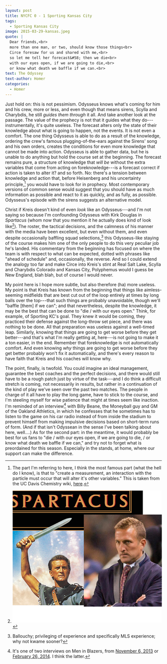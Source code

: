 ```yaml
---
layout: post
title: NYCFC 0 - 1 Sporting Kansas City 
tags: 
  - Sporting Kansas City
image: 2015-03-29-kansas.jpeg
quote: |
  Dear friends,<br>
  more than one man, or two, should know those things<br>
  Circe foresaw for us and shared with me,<br>
  so let me tell her forecast&#58; then we die<br>
  with our eyes open, if we are going to die,<br>
  or know what death we baffle if we can.<br>
text: The Odyssey 
text-author: Homer 
categories: 
  - Homer
---
```


Just hold on: this is not pessimism. Odysseus knows what's coming for him and his crew, more or less, and even though that means sirens, Scylla and Charybdis, he still *guides them through* it all. And take another look at the passage. The value of the prophecy is not that it guides what they do---instrumentally, it's quite useless. The forecast alters only the state of their knowledge about what is going to happen, not the events. It is not even a comfort. The one thing Odysseus is able to do as a result of the knowledge, ordering the crew's famous plugging-of-the-ears against the Sirens' song and his own orders, creates the conditions for even more knowledge that cannot be made into action.<!--break--> Odysseus is able to gather data, but he is unable to do anything but hold the course set at the beginning. The forecast remains pure, a structure of knowledge that *will be* without the extra variables that come from acting on foreknowledge---is a forecast correct if action is taken to alter it? and so forth. No: there's a tension between knowledge and action that, before Heisenberg and his uncertainty principle,[^3]  you would have to look for in prophecy. Most contemporary versions of common sense would suggest that you should have as much information as possible and react to it as quickly, and as fully, as possible. Odysseus's episode with the sirens suggests an alternative model.

Christ if Kreis doesn't kind of even *look* like an Odysseus---and I'm not saying so because I'm confounding Odysseus with Kirk Douglas in *Spartacus* (whom now that you mention it he actually does kind of look like[^1]). The roster, the tactical decisions, and the calmness of his manner with the media have been excellent, but even without them, and  even despite occasionally baffling squad selections,[^2] this Odysseus-like staying of the course makes him one of the only people to do this very peculiar job he's landed. His commentary from the beginning has focused on where the team is with respect to what can be expected, dotted with phrases like "ahead of schedule" and, occasionally, the reverse. And so I could extend the analogy too far and make Circe into Kreis's stint at Real Salt Lake, Scylla and Charybdis Colorado and Kansas City, Polyphemus would I guess be New England, blah blah, but of course I would never. 

My point here is I hope more subtle, but also therefore (ha) more useless. My point is that Kreis has known from the beginning that things like aimless-seeming midfields that are best cut out of the loop entirely at times by long balls over the top---that such things are probably unavoidable, though we'll "baffle [them] if we can"; and that nevertheless, despite the knowledge, it may be the best that can be done to "die / with our eyes open." Think, for example, of Sporting KC's goal. They knew it would be coming, they practiced their defense against the long-throw set piece, and there was nothing to be done. All that preparation was useless against a well-timed leap. Similarly, knowing that things are going to get worse before they get better---and that's what I'm really getting at, here---is not going to make it a ton easier, in the end. Remember that foreknowledge is not automatically comfort. And even knowing *why* things are going to get worse before they get better probably won't fix it automatically, and there's every reason to have faith that Kreis and his coaches will know why.

The point, finally, is twofold. You could imagine an ideal management, guarantee the best coaches and the perfect decisions, and there would still have to be a rough patch just by virtue of the task---and I do think a difficult stretch is coming, not necessarily in results, but rather in a continuation of the kind of play we've seen over the past two matches. The people in charge of it all have to play the long game, have to stick to the course, and I'm steeling myself for wise patience that might at times seem like inaction. I'm reminded of an interview[^4] with Billy Beane, the Moneyball guy and GM of the Oakland Athletics, in which he confesses that he sometimes has to listen to the game on his car radio instead of from inside the stadium to prevent himself from making impulsive decisions based on short-term runs of form. (And if that isn't Odyssean in the sense I've been talking about here, well....) As for the second part: in the meantime, it would probably be best for us fans to "die / with our eyes open, if we are going to die, / or know what death we baffle if we can," and try not to forget what is preordained for this season. Especially in the stands, at home, where our support can make the difference. 

[^1]: ![Side-by-side photo of Kirk Douglas and Jason Kreis](/images/kreisacus.png)

[^2]: Ballouchy; privileging of experience and specifically MLS experience; why not kwame sooner?

[^3]: The part I'm referring to here, I think the most famous part (what the hell do I know), is that to "create a measurement, an interaction with the particle must occur that will alter it's other variables." This is taken from the UC Davis Chemistry wiki, [here](http://chemwiki.ucdavis.edu/Physical_Chemistry/Quantum_Mechanics/02._Fundamental_Concepts_of_Quantum_Mechanics/Heisenberg%27s_Uncertainty_Principle). 

[^4]: It's one of two interviews on Men in Blazers, from [November 6, 2013](http://grantland.com/the-triangle/men-in-blazers-special-guest-billy-beane/) or [February 26, 2014](http://grantland.com/the-triangle/men-in-blazers-with-special-guest-billy-beane/). I think the latter.

